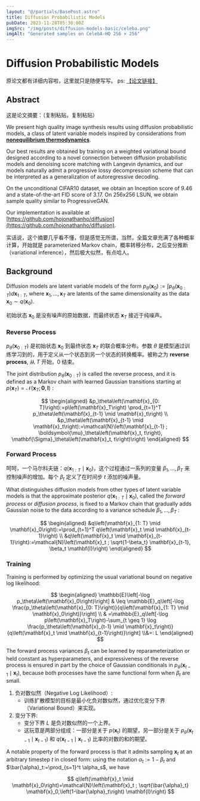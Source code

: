 ```yaml
---
layout: "@/partials/BasePost.astro"
title: Diffusion Probabilistic Models
pubDate: 2023-11-28T05:30:00Z
imgSrc: "/img/posts/diffusion-models-basic/celeba.png"
imgAlt: "Generated samples on CelebA-HQ 256 × 256"
---
```


# Diffusion Probabilistic Models

原论文都有详细内容啦，这里就只是随便写写。 ps: [【论文链接】](https://r2.nkd.red/papers/diffusion-model/2006.11239.pdf)

## Abstract

这是论文摘要：（复制粘贴，复制粘贴）

We present high quality image synthesis results using diffusion probabilistic models, a class of latent variable models inspired by considerations from [**nonequilibrium thermodynamics**](https://zh.wikipedia.org/zh-cn/%E9%9D%9E%E5%B9%B3%E8%A1%A1%E6%85%8B%E7%86%B1%E5%8A%9B%E5%AD%B8).

Our best results are obtained by training on a weighted variational bound designed according to a novel connection between diffusion probabilistic models and denoising score matching with Langevin dynamics, and our models naturally admit a progressive lossy decompression scheme that can be interpreted as a generalization of autoregressive decoding.

On the unconditional CIFAR10 dataset, we obtain an Inception score of 9.46 and a state-of-the-art FID score of 3.17. On 256x256 LSUN, we obtain sample quality similar to ProgressiveGAN.

Our implementation is available at [https://github.com/hojonathanho/diffusion](https://github.com/hojonathanho/diffusion).

实话说，这个摘要几乎看不懂，但是感觉无所谓，当然，全篇文章充满了各种概率计算，开始就是 parameterized Markov chain，概率转移分布，之后变分推断（variational inference），然后极大似然，有点哈人。

## Background

Diffusion models are latent variable models of the form $p_\theta\left(\mathbf{x}_0\right):=\int p_\theta\left(\mathbf{x}_{0: T}\right) d \mathbf{x}_{1: T}$, where $\mathbf{x}_1, \ldots, \mathbf{x}_T$ are latents of the same dimensionality as the data $\mathbf{x}_0 \sim q\left(\mathbf{x}_0\right)$.

初始状态 $\mathbf{x}_0$ 是没有噪声的原始数据，而最终状态 $\mathbf{x}_T$ 接近于纯噪声。

### Reverse Process

$p_\theta\left(\mathbf{x}_{0: T}\right)$ 是初始状态 $\mathbf{x}_0$ 到最终状态 $\mathbf{x}_T$ 的联合概率分布。参数 $\theta$ 是模型通过训练学习到的，用于定义从一个状态到另一个状态的转换概率。被称之为 **reverse process**, 从 $T$ 开始，$0$ 结束。

The joint distribution $p_\theta\left(\mathbf{x}_{0: T}\right)$ is called the reverse process, and it is defined as a Markov chain with learned Gaussian transitions starting at $p\left(\mathbf{x}_T\right)=\mathcal{N}\left(\mathbf{x}_T ; \mathbf{0}, \mathbf{I}\right)$ :

$$
\begin{aligned}
&p_\theta\left(\mathbf{x}_{0: T}\right):=p\left(\mathbf{x}_T\right) \prod_{t=1}^T p_\theta\left(\mathbf{x}_{t-1} \mid \mathbf{x}_t\right)
\\
&p_\theta\left(\mathbf{x}_{t-1} \mid \mathbf{x}_t\right):=\mathcal{N}\left(\mathbf{x}_{t-1} ; \boldsymbol{\mu}_\theta\left(\mathbf{x}_t, t\right), \mathbf{\Sigma}_\theta\left(\mathbf{x}_t, t\right)\right)
\end{aligned}
$$

### Forward Process

呵呵，一个马尔科夫链：$q\left(\mathbf{x}_{1: T} \mid \mathbf{x}_0\right)$，这个过程通过一系列的变量 $\beta_1, \ldots, \beta_T$ 来控制噪声的增加。每个 $\beta_t$ 定义了在时间步 $t$ 添加的噪声量。

What distinguishes diffusion models from other types of latent variable models is that the approximate posterior $q\left(\mathbf{x}_{1: T} \mid \mathbf{x}_0\right)$, called the _forward process_ or _diffusion process_, is fixed to a Markov chain that gradually adds Gaussian noise to the data according to a variance schedule $\beta_1, \ldots, \beta_T$ :

$$
\begin{aligned}
&q\left(\mathbf{x}_{1: T} \mid \mathbf{x}_0\right):=\prod_{t=1}^T q\left(\mathbf{x}_t \mid \mathbf{x}_{t-1}\right)
\\
&q\left(\mathbf{x}_t \mid \mathbf{x}_{t-1}\right):=\mathcal{N}\left(\mathbf{x}_t ; \sqrt{1-\beta_t} \mathbf{x}_{t-1}, \beta_t \mathbf{I}\right)
\end{aligned}
$$

### Training

Training is performed by optimizing the usual variational bound on negative log likelihood:

$$
\begin{aligned}
\mathbb{E}\left[-\log p_\theta\left(\mathbf{x}_0\right)\right] & \leq \mathbb{E}_q\left[-\log \frac{p_\theta\left(\mathbf{x}_{0: T}\right)}{q\left(\mathbf{x}_{1: T} \mid \mathbf{x}_0\right)}\right]
\\ & =\mathbb{E}_q\left[-\log p\left(\mathbf{x}_T\right)-\sum_{t \geq 1} \log \frac{p_\theta\left(\mathbf{x}_{t-1} \mid \mathbf{x}_t\right)}{q\left(\mathbf{x}_t \mid \mathbf{x}_{t-1}\right)}\right] \\&=: L
\end{aligned}
$$

The forward process variances $\beta_t$ can be learned by reparameterization or held constant as hyperparameters, and expressiveness of the reverse process is ensured in part by the choice of Gaussian conditionals in $p_\theta\left(\mathbf{x}_{t-1} \mid \mathbf{x}_t\right)$, because both processes have the same functional form when $\beta_t$ are small.

1. 负对数似然（Negative Log Likelihood）:
   - 训练扩散模型的目标是最小化负对数似然，通过优化变分下界（Variational Bound）来实现。
2. 变分下界:
   - 变分下界 $L$ 是负对数似然的一个上界。
   - 这玩意是两部分组成：一部分是关于 $p(\mathbf{x}_t)$ 的期望，另一部分是关于 $p_{\theta}(\mathbf{x}_{t-1} \mid \mathbf{x}_{t-1})$ 和 $q(\mathbf{x}_{t-1} \mid \mathbf{x}_{t-1})$ 比率的对数的和的期望。

A notable property of the forward process is that it admits sampling $\mathbf{x}_t$ at an arbitrary timestep $t$ in closed form: using the notation $\alpha_t:=1-\beta_t$ and $\bar{\alpha}_t:=\prod_{s=1}^t \alpha_s$, we have

$$
q\left(\mathbf{x}_t \mid \mathbf{x}_0\right)=\mathcal{N}\left(\mathbf{x}_t ; \sqrt{\bar{\alpha}_t} \mathbf{x}_0,\left(1-\bar{\alpha}_t\right) \mathbf{I}\right)
$$
